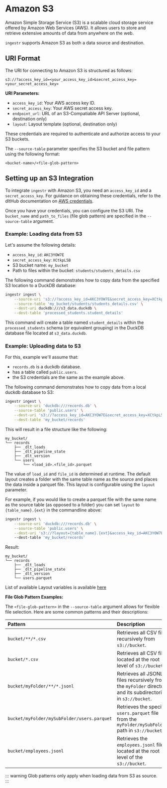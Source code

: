 # Amazon S3

Amazon Simple Storage Service (S3) is a scalable cloud storage service offered by Amazon Web Services (AWS). It allows users to store and retrieve extensive amounts of data from anywhere on the web.

`ingestr` supports Amazon S3 as both a data source and destination.

## URI Format

The URI for connecting to Amazon S3 is structured as follows:

```plaintext
s3://?access_key_id=<your_access_key_id>&secret_access_key=<your_secret_access_key>
```

**URI Parameters:**

*   `access_key_id`: Your AWS access key ID.
*   `secret_access_key`: Your AWS secret access key.
*   `endpoint_url`: URL of an S3-Compatiable API Server (optional, destination only)
*   `layout`: Layout template (optional, destination only)

These credentials are required to authenticate and authorize access to your S3 buckets.

The `--source-table` parameter specifies the S3 bucket and file pattern using the following format:

```
<bucket-name>/<file-glob-pattern>
```

## Setting up an S3 Integration

To integrate `ingestr` with Amazon S3, you need an `access_key_id` and a `secret_access_key`. For guidance on obtaining these credentials, refer to the dltHub documentation on [AWS credentials](https://dlthub.com/docs/dlt-ecosystem/verified-sources/filesystem/basic#get-credentials).

Once you have your credentials, you can configure the S3 URI. The `bucket_name` and `path_to_files` (file glob pattern) are specified in the `--source-table` argument.

### Example: Loading data from S3

Let's assume the following details:
*   `access_key_id`: `AKC3YOW7E`
*   `secret_access_key`: `XCtkpL5B`
*   S3 bucket name: `my_bucket`
*   Path to files within the bucket: `students/students_details.csv`

The following command demonstrates how to copy data from the specified S3 location to a DuckDB database:

```sh
ingestr ingest \
    --source-uri 's3://?access_key_id=AKC3YOW7E&secret_access_key=XCtkpL5B' \
    --source-table 'my_bucket/students/students_details.csv' \
    --dest-uri duckdb:///s3_data.duckdb \
    --dest-table 'processed_students.student_details'
```

This command will create a table named `student_details` within the `processed_students` schema (or equivalent grouping) in the DuckDB database file located at `s3_data.duckdb`.

### Example: Uploading data to S3
For this, example we'll assume that:
* `records.db` is a duckdb database.
* has a table called `public.users`.
* the S3 credentials are the same as the example above.

The following command demonstrates how to copy data from a local duckdb database to S3:
```sh
ingestr ingest \
    --source-uri 'duckdb:///records.db' \
    --source-table 'public.users' \
    --dest-uri 's3://?access_key_id=AKC3YOW7E&secret_access_key=XCtkpL5B' \
    --dest-table 'my_bucket/records'
```

This will result in a file structure like the following:
```
my_bucket/
└── records
    ├── _dlt_loads
    ├── _dlt_pipeline_state
    ├── _dlt_version
    └── users
        └── <load_id>.<file_id>.parquet
```

The value of `load_id` and `file_id` is determined at runtime. The default layout creates a folder with the same table name as the source and places the data inside a parquet file. This layout is configurable using the `layout` parameter.

For example, if you would like to create a parquet file with the same name as the source table (as opposed to a folder) you can set `layout` to `{table_name}.{ext}` in the commandline above:

```sh
ingestr ingest \
    --source-uri 'duckdb:///records.db' \
    --source-table 'public.users' \
    --dest-uri 's3://?layout={table_name}.{ext}&access_key_id=AKC3YOW7E&secret_access_key=XCtkpL5B' \ 
    --dest-table 'my_bucket/records'
```

Result:
```
my_bucket/
└── records
    ├── _dlt_loads
    ├── _dlt_pipeline_state
    ├── _dlt_version
    └── users.parquet
```

List of available Layout variables is available [here](https://dlthub.com/docs/dlt-ecosystem/destinations/filesystem#available-layout-placeholders)


**File Glob Pattern Examples:**

The `<file-glob-pattern>` in the `--source-table` argument allows for flexible file selection. Here are some common patterns and their descriptions:

| Pattern                                     | Description                                                                                                |
| :------------------------------------------ | :--------------------------------------------------------------------------------------------------------- |
| `bucket/**/*.csv`                           | Retrieves all CSV files recursively from `s3://bucket`.                                                    |
| `bucket/*.csv`                              | Retrieves all CSV files located at the root level of `s3://bucket`.                                        |
| `bucket/myFolder/**/*.jsonl`                | Retrieves all JSONL files recursively from the `myFolder` directory and its subdirectories in `s3://bucket`. |
| `bucket/myFolder/mySubFolder/users.parquet` | Retrieves the specific `users.parquet` file from the `myFolder/mySubFolder/` path in `s3://bucket`.        |
| `bucket/employees.jsonl`                    | Retrieves the `employees.jsonl` file located at the root level of the `s3://bucket`.                       |

::: warning
Glob patterns only apply when loading data from S3 as source.
:::